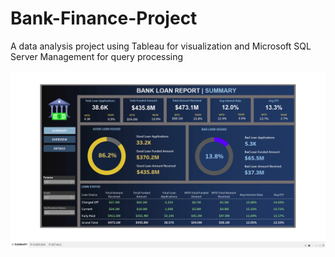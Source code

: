 # Bank-Finance-Project
A data analysis project using Tableau for visualization and Microsoft SQL Server Management for query processing
<p align="center"><img src=https://github.com/Divyanshu-RS/Bank-Loan-Report-Project/blob/main/Bank%20Loan%20Report%20Summary.png"> </p>
